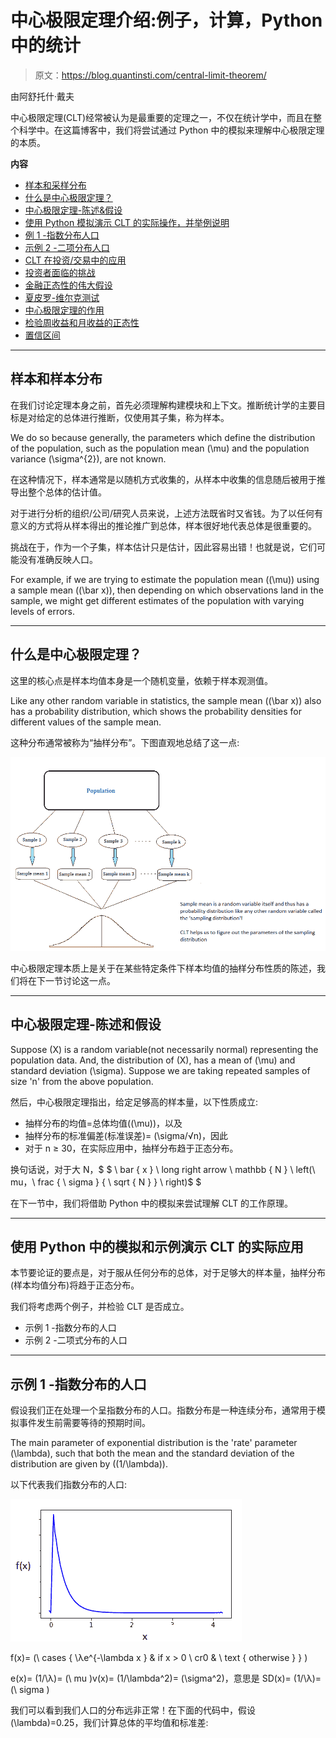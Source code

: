 # 中心极限定理介绍:例子，计算，Python 中的统计

> 原文：<https://blog.quantinsti.com/central-limit-theorem/>

由阿舒托什·戴夫

中心极限定理(CLT)经常被认为是最重要的定理之一，不仅在统计学中，而且在整个科学中。在这篇博客中，我们将尝试通过 Python 中的模拟来理解中心极限定理的本质。

**内容**

*   [样本和采样分布](#samples-and-the-sampling-distribution)
*   [什么是中心极限定理？](#what-is-the-central-limit-theorem)
*   [中心极限定理-陈述&假设](#central-limit-theorem-statement-assumptions)
*   [使用 Python 模拟演示 CLT 的实际操作，并举例说明](#demonstration-of-clt-in-action-using-simulations-in-python-with-examples)
*   [例 1 -指数分布人口](#example-1-exponentially-distributed-population)
*   [示例 2 -二项分布人口](#example-2-binomially-distributed-population)
*   [CLT 在投资/交易中的应用](#an-application-of-clt-in-investing-trading)
*   [投资者面临的挑战](#the-challenge-for-investors)
*   [金融正态性的伟大假设](#the-great-assumption-of-normality-in-finance)
*   [夏皮罗-维尔克测试](#the-shapiro-wilk-test)
*   [中心极限定理的作用](#the-role-of-central-limit-theorem)
*   [检验周收益和月收益的正态性](#testing-normality-of-weekly-and-monthly-returns)
*   [置信区间](#confidence-intervals)

* * *

## 样本和样本分布

在我们讨论定理本身之前，首先必须理解构建模块和上下文。推断统计学的主要目标是对给定的总体进行推断，仅使用其子集，称为样本。

We do so because generally, the parameters which define the distribution of the population, such as the population mean \(\mu\) and the population variance \(\sigma^{2}\), are not known.

在这种情况下，样本通常是以随机方式收集的，从样本中收集的信息随后被用于推导出整个总体的估计值。

对于进行分析的组织/公司/研究人员来说，上述方法既省时又省钱。为了以任何有意义的方式将从样本得出的推论推广到总体，样本很好地代表总体是很重要的。

挑战在于，作为一个子集，样本估计只是估计，因此容易出错！也就是说，它们可能没有准确反映人口。

For example, if we are trying to estimate the population mean \((\mu)\) using a sample mean \((\bar x)\), then depending on which observations land in the sample, we might get different estimates of the population with varying levels of errors.

* * *

## 什么是中心极限定理？

这里的核心点是样本均值本身是一个随机变量，依赖于样本观测值。

Like any other random variable in statistics, the sample mean \((\bar x)\) also has a probability distribution, which shows the probability densities for different values of the sample mean.

这种分布通常被称为“抽样分布”。下图直观地总结了这一点:

![sampling distribution](img/82370a731763cc8b714491fe5b97b613.png)

中心极限定理本质上是关于在某些特定条件下样本均值的抽样分布性质的陈述，我们将在下一节讨论这一点。

* * *

## 中心极限定理-陈述和假设

Suppose \(X\) is a random variable(not necessarily normal) representing the population data. And, the distribution of \(X\), has a mean of \(\mu\) and standard deviation \(\sigma\). Suppose we are taking repeated samples of size 'n' from the above population.

然后，中心极限定理指出，给定足够高的样本量，以下性质成立:

*   抽样分布的均值=总体均值\((\mu)\)，以及
*   抽样分布的标准偏差(标准误差)= \(\sigma/√n\)，因此
*   对于 n ≥ 30，在实际应用中，抽样分布趋于正态分布。

换句话说，对于大 N，$ $ \ bar { x } \ long right arrow \ mathbb { N } \ left(\ mu，\ frac { \ sigma } { \ sqrt { N } } \ right)$ $

在下一节中，我们将借助 Python 中的模拟来尝试理解 CLT 的工作原理。

* * *

## 使用 Python 中的模拟和示例演示 CLT 的实际应用

本节要论证的要点是，对于服从任何分布的总体，对于足够大的样本量，抽样分布(样本均值分布)将趋于正态分布。

我们将考虑两个例子，并检验 CLT 是否成立。

*   示例 1 -指数分布的人口
*   示例 2 -二项式分布的人口

* * *

## 示例 1 -指数分布的人口

假设我们正在处理一个呈指数分布的人口。指数分布是一种连续分布，通常用于模拟事件发生前需要等待的预期时间。

The main parameter of exponential distribution is the 'rate' parameter \(\lambda\), such that both the mean and the standard deviation of the distribution are given by \((1/\lambda)\).

以下代表我们指数分布的人口:

![exponentially distributed population](img/a4beeb7b35b42b30b282fe2c0d8c4492.png)

f(x)= \(\ cases { \λe^{-\lambda x } & if x > 0 \ cr0 & \ text { otherwise } } \)

e(x)= \(1/\λ\)= \(\ mu \)v(x)= \(1/\lambda^2\)= \(\sigma^2\)，意思是 SD(x)= \(1/\λ\)= \(\ sigma \)

我们可以看到我们人口的分布远非正常！在下面的代码中，假设\(\lambda\)=0.25，我们计算总体的平均值和标准差: